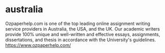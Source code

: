 # australia
Ozpaperhelp.com is one of the top leading online assignment writing service providers in Australia, the USA, and the UK. Our academic writers provide 100% unique and well-written and effective essays, assignments, dissertations, and thesis in accordance with the University's guidelines. https://www.ozpaperhelp.com/
